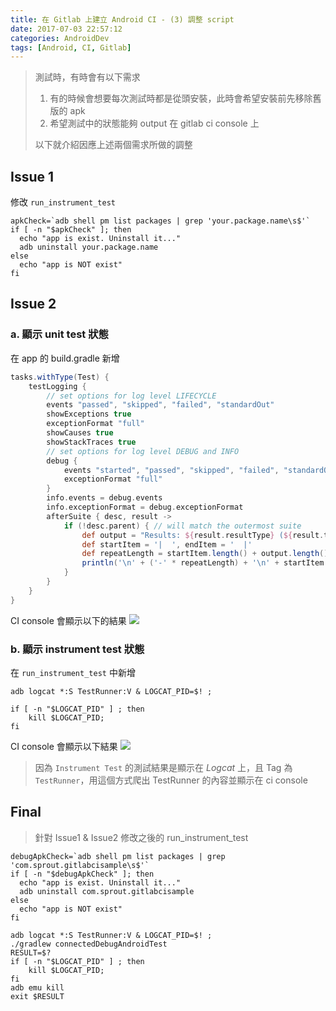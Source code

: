 ```yaml
---
title: 在 Gitlab 上建立 Android CI - (3) 調整 script
date: 2017-07-03 22:57:12
categories: AndroidDev
tags: [Android, CI, Gitlab]
---
```

> 測試時，有時會有以下需求
> 1. 有的時候會想要每次測試時都是從頭安裝，此時會希望安裝前先移除舊版的 apk
> 2. 希望測試中的狀態能夠 output 在 gitlab ci console 上
>
> 以下就介紹因應上述兩個需求所做的調整

<!-- more -->

## Issue 1
修改 `run_instrument_test`
``` script
apkCheck=`adb shell pm list packages | grep 'your.package.name\s$'`
if [ -n "$apkCheck" ]; then
  echo "app is exist. Uninstall it..."
  adb uninstall your.package.name
else
  echo "app is NOT exist"
fi
```

## Issue 2

### a. 顯示 unit test 狀態
在 app 的 build.gradle 新增
``` gradle
tasks.withType(Test) {
    testLogging {
        // set options for log level LIFECYCLE
        events "passed", "skipped", "failed", "standardOut"
        showExceptions true
        exceptionFormat "full"
        showCauses true
        showStackTraces true
        // set options for log level DEBUG and INFO
        debug {
            events "started", "passed", "skipped", "failed", "standardOut", "standardError"
            exceptionFormat "full"
        }
        info.events = debug.events
        info.exceptionFormat = debug.exceptionFormat
        afterSuite { desc, result ->
            if (!desc.parent) { // will match the outermost suite
                def output = "Results: ${result.resultType} (${result.testCount} tests, ${result.successfulTestCount} successes, ${result.failedTestCount} failures, ${result.skippedTestCount} skipped)"
                def startItem = '|  ', endItem = '  |'
                def repeatLength = startItem.length() + output.length() + endItem.length()
                println('\n' + ('-' * repeatLength) + '\n' + startItem + output + endItem + '\n' + ('-' * repeatLength))
            }
        }
    }
}
```

CI console 會顯示以下的結果
![](https://i.imgur.com/auvOX2i.png)

### b. 顯示 instrument test 狀態
在 `run_instrument_test` 中新增
``` script
adb logcat *:S TestRunner:V & LOGCAT_PID=$! ;

if [ -n "$LOGCAT_PID" ] ; then
    kill $LOGCAT_PID;
fi
```

CI console 會顯示以下結果
![](https://i.imgur.com/UxLlKd1.png)

> 因為 `Instrument Test` 的測試結果是顯示在 *Logcat* 上，且 Tag 為 `TestRunner`，用這個方式爬出 TestRunner 的內容並顯示在 ci console

## Final
> 針對 Issue1 & Issue2 修改之後的 run_instrument_test

``` script
debugApkCheck=`adb shell pm list packages | grep 'com.sprout.gitlabcisample\s$'`
if [ -n "$debugApkCheck" ]; then
  echo "app is exist. Uninstall it..."
  adb uninstall com.sprout.gitlabcisample
else
  echo "app is NOT exist"
fi

adb logcat *:S TestRunner:V & LOGCAT_PID=$! ;
./gradlew connectedDebugAndroidTest
RESULT=$?
if [ -n "$LOGCAT_PID" ] ; then
    kill $LOGCAT_PID;
fi
adb emu kill
exit $RESULT
```
